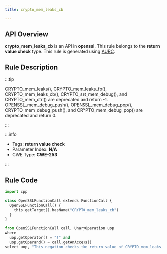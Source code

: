 ```yaml
---
title: crypto_mem_leaks_cb

---
```



## API Overview
**crypto_mem_leaks_cb** is an API in **openssl**. This rule belongs to the **return value check** type. This rule is generated using [AURC](../../tools/AURC).
## Rule Description

:::tip

CRYPTO_mem_leaks(), CRYPTO_mem_leaks_fp(), CRYPTO_mem_leaks_cb(), CRYPTO_set_mem_debug(), and CRYPTO_mem_ctrl() are deprecated and return -1. OPENSSL_mem_debug_push(), OPENSSL_mem_debug_pop(), CRYPTO_mem_debug_push(), and CRYPTO_mem_debug_pop() are deprecated and return 0.

:::

:::info

- Tags: **return value check**
- Parameter Index: **N/A**
- CWE Type: **CWE-253**

:::

## Rule Code
```python
import cpp

class OpenSSLFunctionCall extends FunctionCall {
  OpenSSLFunctionCall() {
    this.getTarget().hasName("CRYPTO_mem_leaks_cb")
  }
}

from OpenSSLFunctionCall call, UnaryOperation uop
where
  uop.getOperator() = "!" and
  uop.getOperand() = call.getAnAccess()
select uop, "This negation checks the return value of CRYPTO_mem_leaks_cb."
```